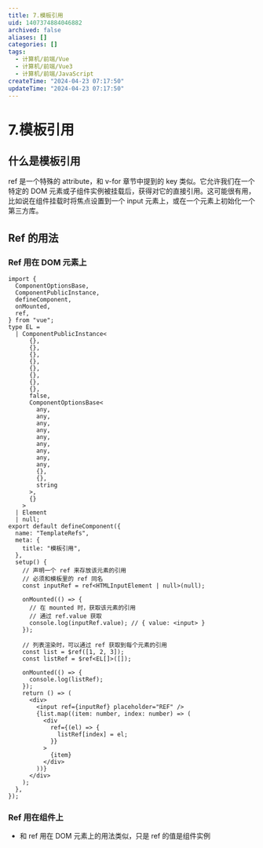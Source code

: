 ```yaml
---
title: 7.模板引用
uid: 1407374884046882
archived: false
aliases: []
categories: []
tags:
  - 计算机/前端/Vue
  - 计算机/前端/Vue3
  - 计算机/前端/JavaScript
createTime: "2024-04-23 07:17:50"
updateTime: "2024-04-23 07:17:50"
---
```


# 7.模板引用

## 什么是模板引用

ref 是一个特殊的 attribute，和 v-for 章节中提到的 key 类似。它允许我们在一个特定的 DOM 元素或子组件实例被挂载后，获得对它的直接引用。这可能很有用，比如说在组件挂载时将焦点设置到一个 input 元素上，或在一个元素上初始化一个第三方库。

## Ref 的用法

### Ref 用在 DOM 元素上

```tsx
import {
  ComponentOptionsBase,
  ComponentPublicInstance,
  defineComponent,
  onMounted,
  ref,
} from "vue";
type EL =
  | ComponentPublicInstance<
      {},
      {},
      {},
      {},
      {},
      {},
      {},
      {},
      false,
      ComponentOptionsBase<
        any,
        any,
        any,
        any,
        any,
        any,
        any,
        any,
        any,
        {},
        {},
        string
      >,
      {}
    >
  | Element
  | null;
export default defineComponent({
  name: "TemplateRefs",
  meta: {
    title: "模板引用",
  },
  setup() {
    // 声明一个 ref 来存放该元素的引用
    // 必须和模板里的 ref 同名
    const inputRef = ref<HTMLInputElement | null>(null);

    onMounted(() => {
      // 在 mounted 时，获取该元素的引用
      // 通过 ref.value 获取
      console.log(inputRef.value); // { value: <input> }
    });

    // 列表渲染时，可以通过 ref 获取到每个元素的引用
    const list = $ref([1, 2, 3]);
    const listRef = $ref<EL[]>([]);

    onMounted(() => {
      console.log(listRef);
    });
    return () => (
      <div>
        <input ref={inputRef} placeholder="REF" />
        {list.map((item: number, index: number) => (
          <div
            ref={(el) => {
              listRef[index] = el;
            }}
          >
            {item}
          </div>
        ))}
      </div>
    );
  },
});
```

### Ref 用在组件上

- 和 ref 用在 DOM 元素上的用法类似，只是 ref 的值是组件实例
